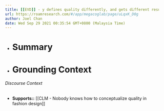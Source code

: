 ```yaml
---
title: [[EVD]] - y defines quality differently, and gets different results from x -
url: https://roamresearch.com/#/app/megacoglab/page/uLqxK_D0g
author: Joel Chan
date: Wed Sep 29 2021 00:35:54 GMT+0800 (Malaysia Time)
---
```


- # Summary
- # Grounding Context

###### Discourse Context

- **Supports::** [[CLM - Nobody knows how to conceptualize quality in fashion design]]
